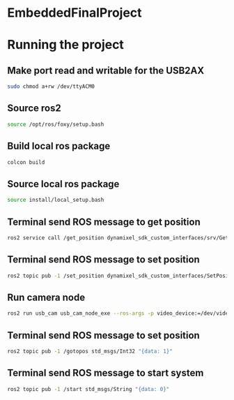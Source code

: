 # EmbeddedFinalProject

# Running the project
## Make port read and writable for the USB2AX
```bash
sudo chmod a+rw /dev/ttyACM0
```

## Source ros2
```bash
source /opt/ros/foxy/setup.bash
```

## Build local ros package
```bash
colcon build
```

## Source local ros package
```bash
source install/local_setup.bash
```

## Terminal send ROS message to get position
```bash
ros2 service call /get_position dynamixel_sdk_custom_interfaces/srv/GetPosition "id: 1"
```

## Terminal send ROS message to set position
```bash
ros2 topic pub -1 /set_position dynamixel_sdk_custom_interfaces/SetPosition "{id: 1, position: 50}"
```

## Run camera node
```bash
ros2 run usb_cam usb_cam_node_exe --ros-args -p video_device:=/dev/video2 -p image_width:=320 -p image_height:=240
```

## Terminal send ROS message to set position
```bash
ros2 topic pub -1 /gotopos std_msgs/Int32 "{data: 1}"
```


## Terminal send ROS message to start system
```bash
ros2 topic pub -1 /start std_msgs/String "{data: 0}"
```
